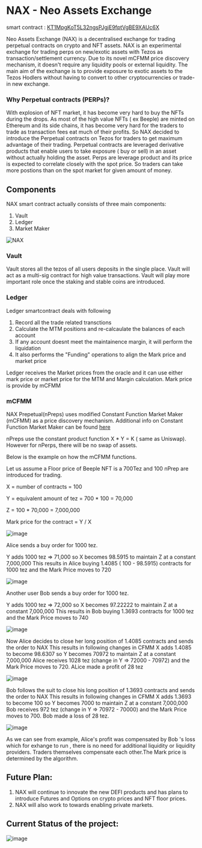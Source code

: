 # NAX - Neo Assets Exchange

smart contract : <a href="https://smartpy.io/explorer.html?address=KT1MpgKoT5L32ngsPJgjE9fptVgBE9XAUc6X">KT1MpgKoT5L32ngsPJgjE9fptVgBE9XAUc6X</a>

Neo Assets Exchange (NAX) is a decentralised exchange for trading perpetual contracts on crypto and NFT assets.
NAX is an experimental exchange for trading perps on new/exotic assets with Tezos as transaction/settlement currency.
Due to its novel mCFMM price discovery mechanism, it doesn't require any liquidity pools or external liquidity.
The main aim of the exchange is to provide exposure to exotic assets to the Tezos Hodlers without having to convert to other cryptocurrencies or trade-in new exchange.

### Why Perpetual contracts (PERPs)?

With explosion of NFT market, it has become very hard to buy the NFTs during the drops. As most of the high value NFTs ( ex Beeple) are minted on Ethereum and its side chains, it has become very hard for the traders to trade as transaction fees eat much of their profits. So NAX decided to introduce the Perpetual contracts on Tezos for traders to get maximum advantage of their trading.
Perpetual contracts are leveraged derivative products that enable users to take exposure ( buy or sell) in an asset without actually holding the asset.
Perps are leverage product and its price is expected to correlate closely with the spot price. So traders can take more postions than on the spot market for given amount of money. 



## Components

NAX smart contract actually consists of three main components:

1. Vault
2. Ledger
3. Market Maker


![NAX ](https://user-images.githubusercontent.com/33004854/140522034-a97552c9-a425-4025-9886-32736148f6fc.png)

### Vault

Vault stores all the tezos of all users deposits in the single place. Vault will act as a multi-sig contract for high value transactions.
Vault will play more important role once the staking and stable coins are introduced.

### Ledger

Ledger smartcontract deals with following 

1. Record all the trade related transctions
2. Calculate the MTM positions and re-calcaulate the balances of each account
3. If any account doesnt meet the maintainence margin, it will perform the liquidation
4. It also performs the "Funding" operations to align the Mark price and market price

Ledger receives the Market prices from the oracle and it can use either mark price or market price for the MTM and Margin calculation. Mark price is provide by mCFMM


### mCFMM


NAX Prepetual(nPreps) uses modified Constant Function Market Maker (mCFMM) as a price discovery mechanism. Additional info on Constant Function Market Maker can be found <a href ="https://medium.com/bollinger-investment-group/constant-function-market-makers-defis-zero-to-one-innovation-968f77022159" target="_blank">here</a>

nPreps use the constant product function  X * Y = K ( same as Uniswap). However for nPerps, there will be no swap of assets.

Below is the example on how the mCFMM functions.

Let us assume a Floor price of Beeple NFT is a 700Tez and  100 nPrep are  introduced for trading.

 X = number of contracts = 100 
 
 Y = equivalent  amount of tez = 700 * 100 = 70,000
 
 Z = 100 * 70,000 = 7,000,000  
 
 Mark price for the contract = Y / X
					
							

							
![image](https://user-images.githubusercontent.com/33004854/140507647-1de190cb-39b0-4c38-8b5c-a89133f88946.png)


Alice sends a buy order for 1000 tez.

Y adds 1000 tez => 71,000 so X becomes 98.5915 to maintain  Z at a constant 7,000,000
This results in Alice buying 1.4085 ( 100 - 98.5915) contracts for 1000 tez and the Mark Price moves to 720
							
![image](https://user-images.githubusercontent.com/33004854/140507692-cf231079-2d53-4718-b68c-4a643b6aad55.png)
							
Another user Bob sends a buy order for 1000 tez.	

Y adds 1000 tez => 72,000 so X becomes 97.22222 to maintain  Z at a constant 7,000,000
This results in Bob buying 1.3693 contracts for 1000 tez and the Mark Price moves to 740

							
![image](https://user-images.githubusercontent.com/33004854/140507754-9d912fe7-4d6d-4cd7-9bab-ff64e4d39bc7.png)


Now Alice decides to close her long position of 1.4085 contracts and sends the order to NAX
This results in following changes in CFMM
X adds 1.4085 to become 98.6307 so Y becomes 70972 to maintain  Z at a constant 7,000,000
Alice receives 1028 tez (change in Y => 72000 - 70972) and the Mark Price moves to 720.
ALice made a profit of 28 tez

							
![image](https://user-images.githubusercontent.com/33004854/140507974-e1537d77-88cd-44e3-8a19-f697edcedbb1.png)


Bob follows the suit to close his long position of 1.3693 contracts and sends the order to NAX
This results in following changes in CFMM
X adds 1.3693  to become 100 so Y becomes 7000 to maintain  Z at a constant 7,000,000
Bob receives 972 tez (change in Y => 70972 - 70000) and the Mark Price moves to 700.
Bob made a loss of 28 tez.							

							
![image](https://user-images.githubusercontent.com/33004854/140508016-0e4e5919-44b7-45c3-9633-fa064483d888.png)



As we can see from example, Alice's profit was compensated by Bob 's loss which for exhange to run , there is no need for additional liquidity or liquidity providers.
Traders themselves compensate each other.The Mark price is determined by the algorithm. 



## Future Plan:

1. NAX will continue to innovate the new DEFI products and has plans to introduce Futures and Options on crypto prices and NFT floor prices.
2. NAX will also work to towards enabling private markets.

## Current Status of the project:

					
![image](https://user-images.githubusercontent.com/33004854/140653393-061e771a-d0d6-4f32-b752-e5b2b4a7c75f.png)













